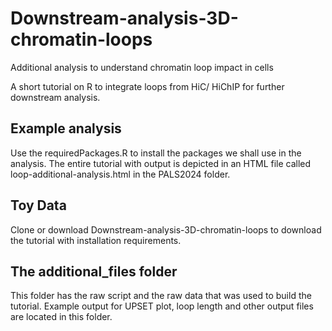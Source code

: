 # Downstream-analysis-3D-chromatin-loops
Additional analysis to understand chromatin loop impact in cells

A short tutorial on R to integrate loops from HiC/ HiChIP for further downstream analysis.

## Example analysis
Use the requiredPackages.R to install the packages we shall use in the analysis. The entire tutorial with output is depicted in an HTML file called loop-additional-analysis.html in the PALS2024 folder.

## Toy Data
Clone or download Downstream-analysis-3D-chromatin-loops to download the tutorial with installation requirements.

## The additional_files folder
This folder has the raw script and the raw data that was used to build the tutorial. Example output for UPSET plot, loop length and other output files are located in this folder.

